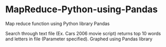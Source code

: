 # MapReduce-Python-using-Pandas
Map reduce function using Python library Pandas


Search through text file (Ex. Cars 2006 movie script)
returns top 10 words and letters in file (Parameter specified).
Graphed using Pandas library
